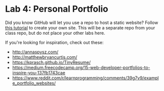 

# Lab 4: Personal Portfolio

Did you know GitHub will let you use a repo to host a static website? Follow [this tutorial](https://pages.github.com/) to create your own site. This will be a separate repo from your class repo, but do not place your other labs here.

If you're looking for inspiration, check out these:
- http://annaspysz.com/
- http://matthewbryancurtis.com/
- https://kprasch.github.io/TinyResume/
- https://medium.freecodecamp.org/15-web-developer-portfolios-to-inspire-you-137fb1743cae
- https://www.reddit.com/r/learnprogramming/comments/39g7v9/example_portfolio_websites/
